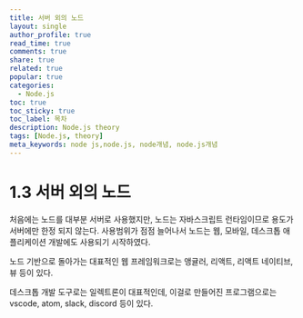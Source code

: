 ```yaml
---
title: 서버 외의 노드
layout: single
author_profile: true
read_time: true
comments: true
share: true
related: true
popular: true
categories:
  - Node.js
toc: true
toc_sticky: true
toc_label: 목차
description: Node.js theory
tags: [Node.js, theory]
meta_keywords: node js,node.js, node개념, node.js개념
---
```


# 1.3 서버 외의 노드

처음에는 노드를 대부분 서버로 사용했지만, 노드는 자바스크립트 런타임이므로 용도가 서버에만 한정 되지 않는다. 사용범위가 점점 늘어나서 노드는 웹, 모바일, 데스크톱 애플리케이션 개발에도 사용되기 시작하였다.

노드 기반으로 돌아가는 대표적인 웹 프레임워크로는 앵귤러, 리액트, 리액트 네이티브, 뷰 등이 있다.

데스크톱 개발 도구로는 일렉트론이 대표적인데, 이걸로 만들어진 프로그램으로는 vscode, atom, slack, discord 등이 있다.
